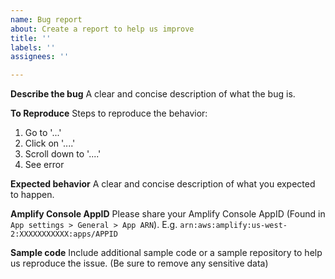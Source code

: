 ```yaml
---
name: Bug report
about: Create a report to help us improve
title: ''
labels: ''
assignees: ''

---
```


**Describe the bug**
A clear and concise description of what the bug is.

**To Reproduce**
Steps to reproduce the behavior:
1. Go to '...'
2. Click on '....'
3. Scroll down to '....'
4. See error

**Expected behavior**
A clear and concise description of what you expected to happen.

**Amplify Console AppID**
Please share your Amplify Console AppID (Found in `App settings > General > App ARN`). E.g. `arn:aws:amplify:us-west-2:XXXXXXXXXXX:apps/APPID`


**Sample code**
Include additional sample code or a sample repository to help us reproduce the issue. (Be sure to remove any sensitive data)


